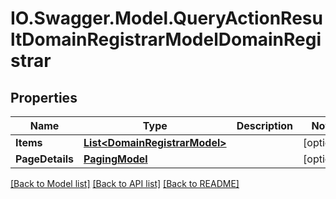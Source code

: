 # IO.Swagger.Model.QueryActionResultDomainRegistrarModelDomainRegistrar
## Properties

Name | Type | Description | Notes
------------ | ------------- | ------------- | -------------
**Items** | [**List&lt;DomainRegistrarModel&gt;**](DomainRegistrarModel.md) |  | [optional] 
**PageDetails** | [**PagingModel**](PagingModel.md) |  | [optional] 

[[Back to Model list]](../README.md#documentation-for-models) [[Back to API list]](../README.md#documentation-for-api-endpoints) [[Back to README]](../README.md)


